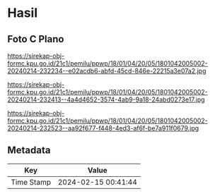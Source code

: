 # Hasil

## Foto C Plano

https://sirekap-obj-formc.kpu.go.id/21c1/pemilu/ppwp/18/01/04/20/05/1801042005002-20240214-232234--e02acdb6-abfd-45cd-846e-22215a3e07a2.jpg

https://sirekap-obj-formc.kpu.go.id/21c1/pemilu/ppwp/18/01/04/20/05/1801042005002-20240214-232413--4a4d4652-3574-4ab9-9a18-24abd0273e17.jpg

https://sirekap-obj-formc.kpu.go.id/21c1/pemilu/ppwp/18/01/04/20/05/1801042005002-20240214-232523--aa92f677-f448-4ed3-af6f-be7a911f0679.jpg


## Metadata

| Key        | Value               |
| ---------- | ------------------- |
| Time Stamp | 2024-02-15 00:41:44 |



